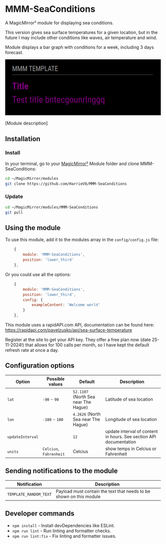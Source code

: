 # MMM-SeaConditions
A MagicMirror² module for displaying sea conditions.

This version gives sea surface temperatures for a given location, 
but in the future I may include other conditions like waves, air temperature and wind.

Module displays a bar graph with conditions for a week, including 3 days forecast.

![Example of MMM-Template](./example_1.png)

[Module description]

## Installation

### Install

In your terminal, go to your [MagicMirror²][mm] Module folder and clone MMM-SeaConditions:

```bash
cd ~/MagicMirror/modules
git clone https://github.com/HarrieV8/MMM-SeaConditions

```

### Update

```bash
cd ~/MagicMirror/modules/MMM-SeaConditions
git pull
```

## Using the module

To use this module, add it to the modules array in the `config/config.js` file:

```js
    {
        module: 'MMM-SeaConditions',
        position: 'lower_third'
    },
```

Or you could use all the options:

```js
    {
        module: 'MMM-SeaConditions',
        position: 'lower_third',
        config: {
            exampleContent: 'Welcome world'
        }
    },
```

This module uses a rapidAPI.com API, documentation can be found here:
https://rapidapi.com/pavelzusko/api/sea-surface-temperature 

Register at the site to get your API key. 
They offer a free plan now (date 25-11-2024!) that allows for 100 calls per month, 
so I have kept the default refresh rate at once a day. 

## Configuration options

Option|Possible values|Default|Description
------|------|------|-----------
`lat`|`-90` -  `90` | `52.1107` (North Sea near The Hague)| Latitude of sea location 
`lon`|`-180` -  `180` | `4.2626` (North Sea near The Hague)| Longitude of sea location
`updateInterval`| |`12` | update interval of content in hours. See section API documentation
`units`|`Celcius`, `Fahrenheit` | Celcius | show temps in Celcius or Fahrenheit

## Sending notifications to the module

Notification|Description
------|-----------
`TEMPLATE_RANDOM_TEXT`|Payload must contain the text that needs to be shown on this module

## Developer commands

- `npm install` - Install devDependencies like ESLint.
- `npm run lint` - Run linting and formatter checks.
- `npm run lint:fix` - Fix linting and formatter issues.

[mm]: https://github.com/MagicMirrorOrg/MagicMirror
